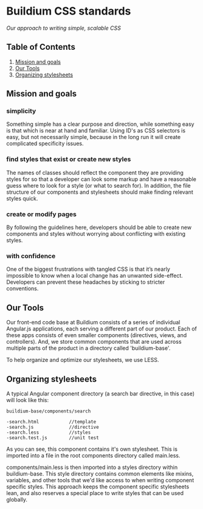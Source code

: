 # Buildium CSS standards

*Our approach to writing simple, scalable CSS*

## Table of Contents

1. [Mission and goals](#mission)
2. [Our Tools](#our-tools)
3. [Organizing stylesheets](#organizing)

## Mission and goals

### simplicity

Something simple has a clear purpose and direction, while something easy is that which is near at hand and familiar.  Using ID's as CSS selectors is easy, but not necessarily simple, because in the long run it will create complicated specificity issues.

### find styles that exist or create new styles

The names of classes should reflect the component they are providing styles for so that a developer can look some markup and have a reasonable guess where to look for a style (or what to search for). In addition, the file structure of our components and stylesheets should make finding relevant styles quick. 

### create or modify pages

By following the guidelines here, developers should be able to create new components and styles without worrying about conflicting with existing styles.

### with confidence

One of the biggest frustrations with tangled CSS is that it’s nearly impossible to know when a local change has an unwanted side-effect. Developers can prevent these headaches by sticking to stricter conventions.

## Our Tools

Our front-end code base at Buildium consists of a series of individual Angular.js applications, each serving a different part of our product.  Each of these apps consists of even smaller components (directives, views, and controllers).  And, we store common components that are used across multiple parts of the product in a directory called 'buildium-base'.

To help organize and optimize our stylesheets, we use LESS.


## Organizing stylesheets


A typical Angular component directory (a search bar directive, in this case) will look like this:

```
buildium-base/components/search

-search.html           //template
-search.js             //directive
-search.less           //styles
-search.test.js        //unit test

```

As you can see, this component contains it's own stylesheet.  This is imported into a file in the root components directory called main.less.

components/main.less is then imported into a styles directory within buildium-base.  This style directory contains common elements like mixins, variables, and other tools that we'd like access to when writing component specific styles.  This approach keeps the component specific stylesheets lean, and also reserves a special place to write styles that can be used globally.





